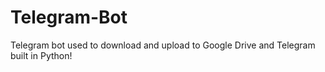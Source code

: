 # Telegram-Bot
Telegram bot used to download and upload to Google Drive and Telegram built in Python!

